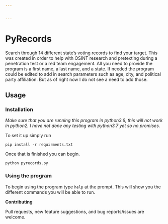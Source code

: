 ```yaml
---


---
```


<h1 id="pyrecords">PyRecords</h1>
<p>Search through 14 different state’s voting records to find your target. This was created in order to help with OSINT research and pretexting during a penetration test or a red team engagement. All you need to provide the program is a first name, a last name, and a state. If needed the program could be edited to add in search parameters such as age, city, and political party affiliation. But as of right now I do not see a need to add those.</p>
<h2 id="usage">Usage</h2>
<h3 id="installation">Installation</h3>
<p><em>Make sure that you are running this program in python3.6, this will not work in python2. I have not done any testing with python3.7 yet so no promises.</em></p>
<p>To set it up simply run</p>
<pre><code>pip install -r requirments.txt
</code></pre>
<p>Once that is finished you can begin.</p>
<pre><code>python pyrecords.py
</code></pre>
<h3 id="using-the-program">Using the program</h3>
<p>To begin using the program type <code>help</code> at the prompt. This will show you the different commands you will be able to run.</p>
<p><strong>Contributing</strong></p>
<p>Pull requests, new feature suggestions, and bug reports/issues are welcome.</p>

